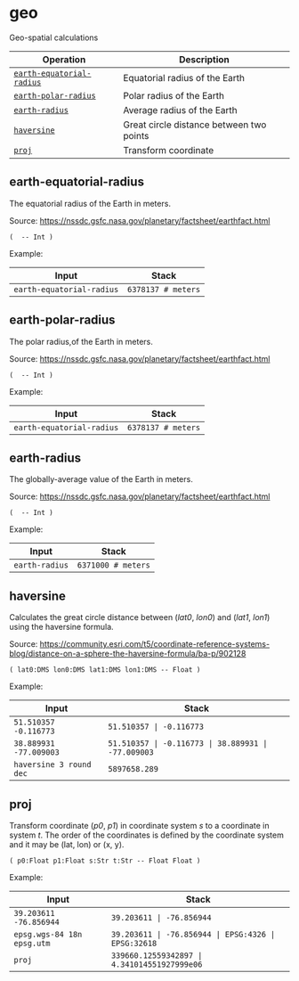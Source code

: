 <!-- Document generated by "gen-doc"; DO NOT EDIT -->
# geo

Geo-spatial calculations

| Operation                                      | Description
|------------------------------------------------|---------------
| [`earth-equatorial-radius`](#earth-equatorial-radius) | Equatorial radius of the Earth
| [`earth-polar-radius`](#earth-polar-radius)    | Polar radius of the Earth
| [`earth-radius`](#earth-radius)                | Average radius of the Earth
| [`haversine`](#haversine)                      | Great circle distance between two points
| [`proj`](#proj)                                | Transform coordinate


## earth-equatorial-radius

The equatorial radius of the Earth in meters.

Source:
https://nssdc.gsfc.nasa.gov/planetary/factsheet/earthfact.html

```
(  -- Int )
```

Example:

<!-- test: earth-equatorial-radius -->

| Input                     | Stack
|---------------------------|---------------
| `earth-equatorial-radius` | `6378137 # meters`

## earth-polar-radius

The polar radius,of the Earth in meters.

Source:
https://nssdc.gsfc.nasa.gov/planetary/factsheet/earthfact.html

```
(  -- Int )
```

Example:

<!-- test: earth-polar-radius -->

| Input                     | Stack
|---------------------------|---------------
| `earth-equatorial-radius` | `6378137 # meters`

## earth-radius

The globally-average value of the Earth in meters.

Source:
https://nssdc.gsfc.nasa.gov/planetary/factsheet/earthfact.html

```
(  -- Int )
```

Example:

<!-- test: earth-radius -->

| Input          | Stack
|----------------|---------------
| `earth-radius` | `6371000 # meters`

## haversine

Calculates the great circle distance between (*lat0*, *lon0*) and
(*lat1*, *lon1*) using the haversine formula.

Source:
https://community.esri.com/t5/coordinate-reference-systems-blog/distance-on-a-sphere-the-haversine-formula/ba-p/902128

```
( lat0:DMS lon0:DMS lat1:DMS lon1:DMS -- Float )
```

Example:

<!-- test: haversine -->

| Input                   | Stack
|-------------------------|---------------
| `51.510357 -0.116773  ` | `51.510357 \| -0.116773`
| `38.889931 -77.009003 ` | `51.510357 \| -0.116773 \| 38.889931 \| -77.009003`
| `haversine 3 round dec` | `5897658.289`

## proj

Transform coordinate (*p0*, *p1*) in coordinate system *s* to a coordinate
in system *t*. The order of the coordinates is defined by the coordinate system
and it may be (lat, lon) or (x, y).

```
( p0:Float p1:Float s:Str t:Str -- Float Float )
```

Example:

<!-- test: proj -->

| Input                      | Stack
|----------------------------|---------------
| `39.203611 -76.856944    ` | `39.203611 \| -76.856944`
| `epsg.wgs-84 18n epsg.utm` | `39.203611 \| -76.856944 \| EPSG:4326 \| EPSG:32618`
| `proj                    ` | `339660.12559342897 \| 4.341014551927999e06`
